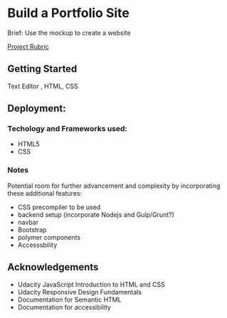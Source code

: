 # Build a Portfolio Site

Brief: Use the mockup to create a website

[Project Rubric](https://classroom.udacity.com/courses/ud304/lessons/3063988721/concepts/32896785490923)


## Getting Started

Text Editor , HTML, CSS

## Deployment:

### Techology and Frameworks used:
- HTML5
- CSS

### Notes
Potential room for further advancement and complexity by incorporating these additional features:

- CSS precompiler to be used
- backend setup (incorporate Nodejs and Gulp/Grunt?)
- navbar
- Bootstrap
- polymer components
- Accesssbility 

## Acknowledgements

- Udacity JavaScript Introduction to HTML and CSS
- Udacity Responsive Design Fundamentals
- Documentation for Semantic HTML
- Documentation for accessibility
